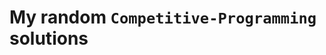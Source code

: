 # **My random** `Competitive-Programming` **solutions**
<!--
<img align="center" src="https://telegramchannels.me/storage/media-logo/1906/competitive_programming_cpp.jpg" alt="Competitive Programming" height="400" width="420"/>

<!--![CP](https://user-images.githubusercontent.com/52233275/104930394-1b870a00-59cb-11eb-9c84-0cfb94efda2d.png)-->
<!--
<img align="center" src="https://encrypted-tbn0.gstatic.com/images?q=tbn:ANd9GcRlJiWXe708uFtNvwUon9wjqUqdggZ8gK98jA&usqp=CAU" alt="Competitive Programming" height="300" width="380" />
-->

